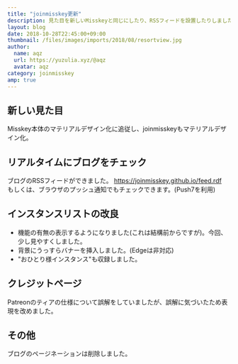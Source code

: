 ```yaml
---
title: "joinmisskey更新"
description: 見た目を新しいMisskeyと同じにしたり、RSSフィードを設置したりしました。
layout: blog
date: 2018-10-28T22:45:00+09:00
thumbnail: /files/images/imports/2018/08/resortview.jpg
author:
  name: aqz
  url: https://yuzulia.xyz/@aqz
  avatar: aqz
category: joinmisskey
amp: true
---
```

## 新しい見た目
Misskey本体のマテリアルデザイン化に追従し、joinmisskeyもマテリアルデザイン化。

## リアルタイムにブログをチェック
ブログのRSSフィードができました。 https://joinmisskey.github.io/feed.rdf  
もしくは、ブラウザのプッシュ通知でもチェックできます。(Push7を利用)

## インスタンスリストの改良
- 機能の有無の表示するようになりました(これは結構前からですが)。今回、少し見やすくしました。
- 背景にうっすらバナーを挿入しました。(Edgeは非対応)
- "おひとり様インスタンス"も収録しました。

## クレジットページ
Patreonのティアの仕様について誤解をしていましたが、誤解に気づいたため表現を改めました。

## その他
ブログのページネーションは削除しました。